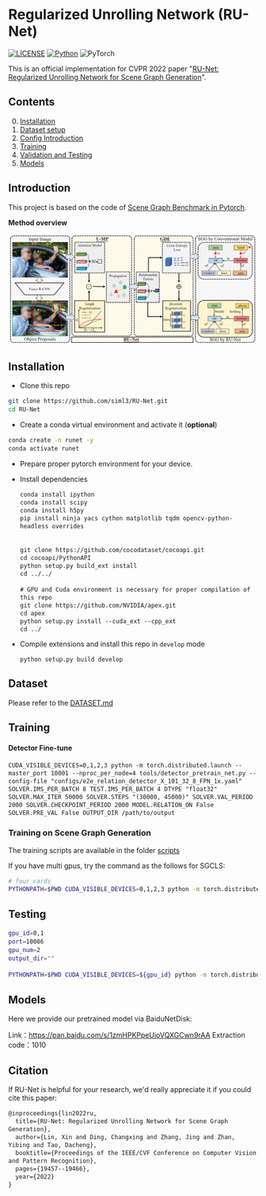 # Regularized Unrolling Network (RU-Net)
[![LICENSE](https://img.shields.io/badge/license-MIT-green)](LICENSE)
[![Python](https://img.shields.io/badge/python-3.7-blue.svg)](https://www.python.org/)
![PyTorch](https://img.shields.io/badge/pytorch-1.4.0-%237732a8)

This is an official implementation for CVPR 2022 paper "[RU-Net: Regularized Unrolling Network for Scene Graph Generation](https://openaccess.thecvf.com/content/CVPR2022/papers/Lin_RU-Net_Regularized_Unrolling_Network_for_Scene_Graph_Generation_CVPR_2022_paper.pdf)". 



## Contents

0. [Installation](#Installation)
1. [Dataset setup](#Dataset-setup)
2. [Config Introduction](#Config-Introduction)
3. [Training](#Training)
4. [Validation and Testing](#Validation-and-Testing)
5. [Models](#Models)

## Introduction

This project is based on the code of [Scene Graph Benchmark in Pytorch](https://github.com/KaihuaTang/Scene-Graph-Benchmark.pytorch). 

**Method overview**

![overall structure](image/image-RU.png)



## Installation

- Clone this repo
```bash
git clone https://github.com/siml3/RU-Net.git
cd RU-Net
```

-  Create a conda virtual environment and activate it (**optional**)
```bash
conda create -n runet -y
conda activate runet
```

- Prepare proper pytorch environment for your device. 

+ Install dependencies

  ```
  conda install ipython
  conda install scipy
  conda install h5py
  pip install ninja yacs cython matplotlib tqdm opencv-python-headless overrides
  
  
  git clone https://github.com/cocodataset/cocoapi.git
  cd cocoapi/PythonAPI
  python setup.py build_ext install
  cd ../../
  
  # GPU and Cuda environment is necessary for proper compilation of this repo
  git clone https://github.com/NVIDIA/apex.git
  cd apex
  python setup.py install --cuda_ext --cpp_ext
  cd ../
  ```

  

- Compile extensions and install this repo in `develop` mode

  ```
  python setup.py build develop
  ```

  

## Dataset
Please refer to the [DATASET.md](./DATASET.md)




## Training
#### Detector Fine-tune

```
CUDA_VISIBLE_DEVICES=0,1,2,3 python -m torch.distributed.launch --master_port 10001 --nproc_per_node=4 tools/detector_pretrain_net.py --config-file "configs/e2e_relation_detector_X_101_32_8_FPN_1x.yaml" SOLVER.IMS_PER_BATCH 8 TEST.IMS_PER_BATCH 4 DTYPE "float32" SOLVER.MAX_ITER 50000 SOLVER.STEPS "(30000, 45000)" SOLVER.VAL_PERIOD 2000 SOLVER.CHECKPOINT_PERIOD 2000 MODEL.RELATION_ON False SOLVER.PRE_VAL False OUTPUT_DIR /path/to/output 
```

###  Training on Scene Graph Generation

The training scripts are available in the folder [scripts](./scripts/)

If you have multi gpus, try the command as the follows for SGCLS:
```bash
# four cards
PYTHONPATH=$PWD CUDA_VISIBLE_DEVICES=0,1,2,3 python -m torch.distributed.launch --master_port 10022 --nproc_per_node=4 tools/relation_train_net.py --config-file "configs/e2e_relation_X_101_32_8_FPN_1x.yaml" MODEL.ROI_RELATION_HEAD.USE_GT_BOX True MODEL.ROI_RELATION_HEAD.USE_GT_OBJECT_LABEL False MODEL.PRETRAINED_DETECTOR_CKPT checkpoints/pretrained_faster_rcnn/model_final.pth OUTPUT_DIR "exp/RU-Net" SOLVER.IMS_PER_BATCH 12 TEST.IMS_PER_BATCH 4 DTYPE "float16" SOLVER.PRE_VAL True MODEL.ROI_RELATION_HEAD.PREDICTOR RUNetPredictor MODEL.ROI_RELATION_HEAD.MP_LAYER_NUM 5 SOLVER.BASE_LR 0.0025 GLOVE_DIR glove MODEL.MODEL.ROI_RELATION_HEAD.L21_LOSS 0.7 
```


## Testing
```bash
gpu_id=0,1
port=10086
gpu_num=2
output_dir=""

PYTHONPATH=$PWD CUDA_VISIBLE_DEVICES=${gpu_id} python -m torch.distributed.launch --master_port ${port} --nproc_per_node=${gpu_num} tools/relation_test_net.py --config-file "${output_dir}/config.yml" MODEL.ROI_RELATION_HEAD.USE_GT_BOX True MODEL.ROI_RELATION_HEAD.USE_GT_OBJECT_LABEL False OUTPUT_DIR "${output_dir}" TEST.IMS_PER_BATCH ${gpu_num} DTYPE "float16" GLOVE_DIR glove MODEL.ROI_RELATION_HEAD.L21_LOSS 0.7
```


## Models
Here we provide our pretrained model via BaiduNetDisk:

Link：https://pan.baidu.com/s/1zmHPKPpeUioVQXGCwn9rAA Extraction code：1010


## Citation

If RU-Net is helpful for your research, we'd really appreciate it if you could cite this paper:
```
@inproceedings{lin2022ru,
  title={RU-Net: Regularized Unrolling Network for Scene Graph Generation},
  author={Lin, Xin and Ding, Changxing and Zhang, Jing and Zhan, Yibing and Tao, Dacheng},
  booktitle={Proceedings of the IEEE/CVF Conference on Computer Vision and Pattern Recognition},
  pages={19457--19466},
  year={2022}
}
```
